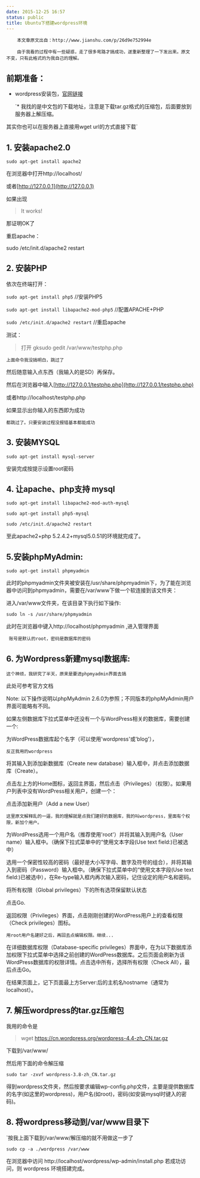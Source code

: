 ```yaml
---
date: 2015-12-25 16:57
status: public
title: Ubuntu下搭建wordpress环境
---
```


```
    本文章原文出自：http://www.jianshu.com/p/26d9e752994e

    由于我看的过程中有一些疑惑，走了很多弯路才搞成功，遂重新整理了一下发出来。原文不变，只有此格式的为我自己的理解。
```

## 前期准备：

*   wordpress安装包，[官网链接](https://cn.wordpress.org/)

    `* 我找的是中文包的下载地址，注意是下载tar.gz格式的压缩包，后面要放到服务器上解压缩。

其实你也可以在服务器上直接用wget url的方式直接下载`


## 1. 安装apache2.0

`sudo apt-get install apache2`

在浏览器中打开http://localhost/

或者[http://127.0.0.1](http://127.0.0.1)

如果出现

> It works!

那证明OK了

重启apache：

sudo /etc/init.d/apache2 restart

## 2. 安装PHP

依次在终端打开：

`sudo apt-get install php5` //安装PHP5

`sudo apt-get install libapache2-mod-php5` //配置APACHE+PHP

`sudo /etc/init.d/apache2 restart` //重启apache

测试：

> 打开
> gksudo gedit /var/www/testphp.php

`上面命令我没搞明白，跳过了`

然后随意输入点东西（我输入的是SD）再保存。

然后在浏览器中输入[http://127.0.0.1/testphp.php](http://127.0.0.1/testphp.php)

或者http://localhost/testphp.php

如果显示出你输入的东西即为成功

`都跳过了。只要安装过程没报错基本都能成功    `

## 3. 安装MYSQL

`sudo apt-get install mysql-server`

安装完成按提示设置root密码

## 4. 让apache、php支持 mysql

`sudo apt-get install libapache2-mod-auth-mysql`

`sudo apt-get install php5-mysql`

`sudo /etc/init.d/apache2 restart`

至此apache2+php 5.2.4.2+mysql5.0.51的环境就完成了。

## 5.安装phpMyAdmin:

`sudo apt-get install phpmyadmin`

此时的phpmyadmin文件夹被安装在/usr/share/phpmyadmin下，为了能在浏览器中访问到phpmyadmin，需要在/var/www下做一个软连接到该文件夹：

进入/var/www文件夹，在该目录下执行如下操作:

`sudo ln -s /usr/share/phpmyadmin`

此时在浏览器中键入http://localhost/phpmyadmin ,进入管理界面

` 账号是默认的root，密码是数据库的密码`

## 6. 为Wordpress新建mysql数据库:

`这个神烦，我研究了半天，原来是要进phpmyadmin界面去搞`

此处可参考官方文档

Note: 以下操作说明以phpMyAdmin 2.6.0为参照；不同版本的phpMyAdmin用户界面可能略有不同。

如果左侧数据库下拉式菜单中还没有一个与WordPress相关的数据库，需要创建一个:

为WordPress数据库起个名字（可以使用'wordpress'或'blog'），

`反正我用的wordpress`

将其输入到添加新数据库（Create new database）输入框中，并点击添加数据库（Create）。

点击左上方的Home图标，返回主界面，然后点击（Privileges）（权限）。如果用户列表中没有WordPress相关用户，创建一个：

点击添加新用户（Add a new User）

`这里原文解释乱的一逼，我的理解就是点我们建好的数据库，我的叫wordpress，里面有个权限，新加个用户。`

为WordPress选用一个用户名（推荐使用'root'）并将其输入到用户名（User name）输入框中。（确保下拉式菜单中的“使用文本字段(Use text field:)已被选中）

选用一个保密性较高的密码（最好是大小写字母、数字及符号的组合），并将其输入到密码（Password）输入框中。（确保下拉式菜单中的“使用文本字段(Use text field:)已被选中），在Re-type输入框内再次输入密码，记住设定的用户名和密码。

将所有权限（Global privileges）下的所有选项保留默认状态

点击Go.

返回权限（Privileges）界面，点击刚刚创建的WordPress用户上的查看权限（Check privileges）图标。

`用root用户名建好之后，再回去点编辑权限。继续...`

在详细数据库权限（Database-specific privileges）界面中，在为以下数据库添加权限下拉式菜单中选择之前创建的WordPress数据库。之后页面会刷新为该WordPress数据库的权限详情。点击选中所有，选择所有权限（Check All），最后点击Go。

在结果页面上，记下页面最上方Server:后的主机名hostname（通常为localhost）。

## 7. 解压wordpress的tar.gz压缩包

我用的命令是
>wget https://cn.wordpress.org/wordpress-4.4-zh_CN.tar.gz

下载到/var/www/

然后用下面的命令解压缩

`sudo tar -zxvf wordpress-3.8-zh_CN.tar.gz`

得到wordpress文件夹，然后按要求编辑wp-config.php文件，主要是提供数据库的名字(如这里的wordpress)，用户名(如root)，密码(如安装mysql时键入的密码)。

## 8. 将wordpress移动到/var/www目录下

`按我上面下载到/var/www/解压缩的就不用做这一步了

`sudo cp -a ./wordpress /var/www`

在浏览器中访问 http://localhost/wordpress/wp-admin/install.php 若成功访问，则 wordpress 环境搭建完成。